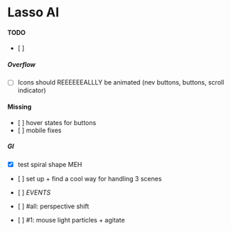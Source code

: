 # Lasso AI

#### TODO

- [ ]

##### Overflow

- [ ] Icons should REEEEEEALLLY be animated (nev buttons, buttons, scroll indicator)

#### Missing

- [ ] hover states for buttons
- [ ] mobile fixes

##### Gl

- [x] test spiral shape MEH
- [ ] set up + find a cool way for handling 3 scenes

- [ ] _EVENTS_
- [ ] #all: perspective shift
- [ ] #1: mouse light particles + agitate
